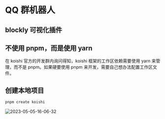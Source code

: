 # QQ 群机器人

## blockly 可视化插件

## 不使用 pnpm，而是使用 yarn

在 koishi 官方的开发群内询问得知，koishi 框架的工作区依赖需要使用 yarn 来管理，而不是 pnpm。如果硬要使用 pnpm 来开发，需要自己想办法配置工作区文件。

## 创建本地项目

```sh
pnpm create koishi
```

![2023-05-05-16-06-32](https://gh-img-store.ruan-cat.com/img/2023-05-05-16-06-32.png)
